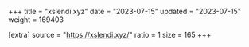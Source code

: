 +++
title = "xslendi.xyz"
date = "2023-07-15"
updated = "2023-07-15"
weight = 169403

[extra]
source = "https://xslendi.xyz/"
ratio = 1
size = 165
+++
